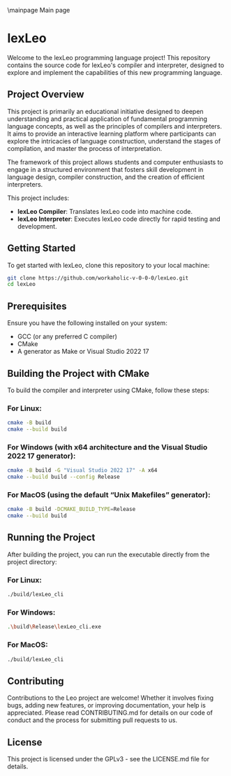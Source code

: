 \mainpage Main page

# lexLeo

Welcome to the lexLeo programming language project! This repository contains the source code for lexLeo's compiler and interpreter, designed to explore and implement the capabilities of this new programming language.

## Project Overview

This project is primarily an educational initiative designed to deepen understanding and practical application of fundamental programming language concepts, as well as the principles of compilers and interpreters. It aims to provide an interactive learning platform where participants can explore the intricacies of language construction, understand the stages of compilation, and master the process of interpretation.

The framework of this project allows students and computer enthusiasts to engage in a structured environment that fosters skill development in language design, compiler construction, and the creation of efficient interpreters.

This project includes:

- **lexLeo Compiler**: Translates lexLeo code into machine code.
- **lexLeo Interpreter**: Executes lexLeo code directly for rapid testing and development.

## Getting Started

To get started with lexLeo, clone this repository to your local machine:

```bash
git clone https://github.com/workaholic-v-0-0-0/lexLeo.git
cd lexLeo
```

## Prerequisites

Ensure you have the following installed on your system:

- GCC (or any preferred C compiler)
- CMake
- A generator as Make or Visual Studio 2022 17

## Building the Project with CMake

To build the compiler and interpreter using CMake, follow these steps:

### For Linux:
   ```bash
   cmake -B build
   cmake --build build
   ```
### For Windows (with x64 architecture and the Visual Studio 2022 17 generator):
   ```bash
   cmake -B build -G "Visual Studio 2022 17" -A x64
   cmake --build build --config Release
   ```
### For MacOS (using the default “Unix Makefiles” generator):
   ```bash
   cmake -B build -DCMAKE_BUILD_TYPE=Release
   cmake --build build
   ```

## Running the Project

After building the project, you can run the executable directly from the project
directory:

### For Linux:
   ```bash
   ./build/lexLeo_cli
   ```
### For Windows:
   ```bash
   .\build\Release\lexLeo_cli.exe
   ```
### For MacOS:
   ```bash
   ./build/lexLeo_cli
   ```

## Contributing

Contributions to the Leo project are welcome! Whether it involves 
fixing bugs, adding new features, or improving documentation, your 
help is appreciated. Please read CONTRIBUTING.md for details on our 
code of conduct and the process for submitting pull requests to us.

## License

This project is licensed under the GPLv3 - see the LICENSE.md file for details.